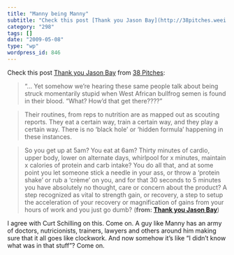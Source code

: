 ```yaml
---
title: "Manny being Manny"
subtitle: "Check this post [Thank you Jason Bay](http://38pitches.weei.com/sports/boston/baseball/curt-schillin..."
category: "298"
tags: []
date: "2009-05-08"
type: "wp"
wordpress_id: 846
---
```

Check this post [Thank you Jason Bay](http://38pitches.weei.com/sports/boston/baseball/curt-schilling/general/thank-you-jason-bay/) from [38 Pitches](http://38pitches.com/feed/):
> “… Yet somehow we’re hearing these same people talk about being struck momentarily stupid when West African bullfrog semen is found in their blood. “What? How’d that get there????”

> Their routines, from reps to nutrition are as mapped out as scouting reports. They eat a certain way, train a certain way, and they play a certain way. There is no ‘black hole’ or ‘hidden formula’ happening in these instances.

> So you get up at 5am? You eat at 6am? Thirty minutes of cardio, upper body, lower on alternate days, whirlpool for x minutes, maintain x calories of protein and carb intake? You do all that, and at some point you let someone stick a needle in your ass, or throw a ‘protein shake’ or rub a ‘crème’ on you, and for that 30 seconds to 5 minutes you have absolutely no thought, care or concern about the product? A step recognized as vital to strength gain, or recovery, a step to setup the acceleration of your recovery or magnification of gains from your hours of work and you just go dumb? (**from: [Thank you Jason Bay](http://38pitches.weei.com/sports/boston/baseball/curt-schilling/general/thank-you-jason-bay/)**)

> 
I agree with Curt Schilling on this. Come on. A guy like Manny has an army of doctors, nutricionists, trainers, lawyers and others around him making sure that it all goes like clockwork. And now somehow it’s like “I didn’t know what was in that stuff”? Come on.